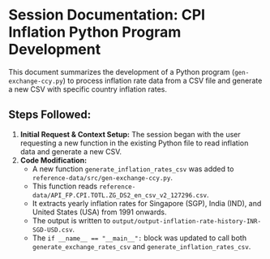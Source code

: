 # Session Documentation: CPI Inflation Python Program Development

This document summarizes the development of a Python program (`gen-exchange-ccy.py`) to process inflation rate data from a CSV file and generate a new CSV with specific country inflation rates.

## Steps Followed:

1.  **Initial Request & Context Setup:** The session began with the user requesting a new function in the existing Python file to read inflation data and generate a new CSV.
2.  **Code Modification:**
    *   A new function `generate_inflation_rates_csv` was added to `reference-data/src/gen-exchange-ccy.py`.
    *   This function reads `reference-data/API_FP.CPI.TOTL.ZG_DS2_en_csv_v2_127296.csv`.
    *   It extracts yearly inflation rates for Singapore (SGP), India (IND), and United States (USA) from 1991 onwards.
    *   The output is written to `output/output-inflation-rate-history-INR-SGD-USD.csv`.
    *   The `if __name__ == "__main__":` block was updated to call both `generate_exchange_rates_csv` and `generate_inflation_rates_csv`.
